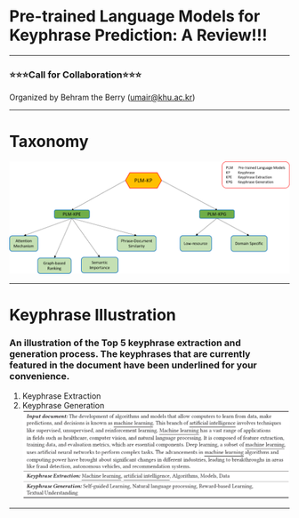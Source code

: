 # Pre-trained Language Models for Keyphrase Prediction: A Review!!!
---
### ⭐️⭐️⭐️Call for Collaboration⭐️⭐️⭐️
Organized by Behram the Berry (umair@khu.ac.kr)
***
# Taxonomy
![Main Taxonomy](https://github.com/BehramtheBerry/PLM-KP_Survey/blob/main/Main_Taxo.png)
***
# Keyphrase Illustration
### An illustration of the Top 5 keyphrase extraction and generation process. The keyphrases that are currently featured in the document have been underlined for your convenience.
1. Keyphrase Extraction
2. Keyphrase Generation
![Keyphrase Example](https://github.com/BehramtheBerry/PLM-KP_Survey/blob/main/Keyphrase_Example.png)
***


